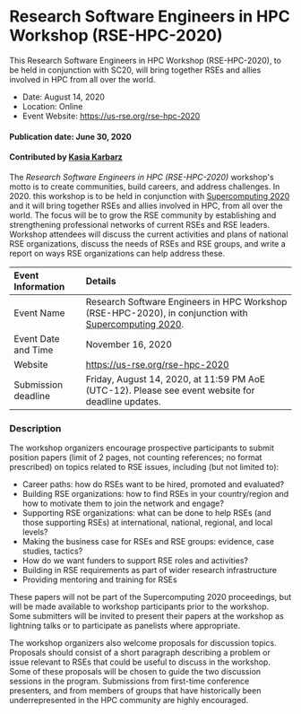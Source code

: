 # Research Software Engineers in HPC Workshop (RSE-HPC-2020)

<!-- deck start -->
This Research Software Engineers in HPC Workshop (RSE-HPC-2020), to be held in conjunction with SC20, will bring together RSEs and allies involved in HPC from all over the world.
<!-- deck end -->

- Date: August 14, 2020
- Location: Online
- Event Website: https://us-rse.org/rse-hpc-2020

#### Publication date: June 30, 2020
#### Contributed by [Kasia Karbarz](https://github.com/karbarz "Kasia Karbarz GitHub Profile")


The *Research Software Engineers in HPC (RSE-HPC-2020)* workshop's motto is to create communities, build careers, and address challenges. In 2020. this workshop is to be held in conjunction with [Supercomputing 2020](https://sc20.supercomputing.org/) and it will bring together RSEs and allies involved in HPC, from all over the world. The focus will be to grow the RSE community by establishing and strengthening professional networks of current RSEs and RSE leaders. Workshop attendees will discuss the current activities and plans of national RSE organizations, discuss the needs of RSEs and RSE groups, and write a report on ways RSE organizations can help address these.

Event Information | Details
:--- | :---			   
Event Name | Research Software Engineers in HPC Workshop (RSE-HPC-2020), in conjunction with [Supercomputing 2020](https://sc20.supercomputing.org/).
Event Date and Time | November 16, 2020
Website | https://us-rse.org/rse-hpc-2020
Submission deadline |  Friday, August 14, 2020, at 11:59 PM AoE (UTC-12). Please see event website for deadline updates.

### Description
The workshop organizers encourage prospective participants to submit position papers (limit of 2 pages, not counting references; no format prescribed) on topics related to RSE issues, including (but not limited to):

* Career paths: how do RSEs want to be hired, promoted and evaluated?
* Building RSE organizations: how to find RSEs in your country/region and how to motivate them to join the network and engage?
* Supporting RSE organizations: what can be done to help RSEs (and those supporting RSEs) at international, national, regional, and local levels?
* Making the business case for RSEs and RSE groups: evidence, case studies, tactics?
* How do we want funders to support RSE roles and activities?
* Building in RSE requirements as part of wider research infrastructure
* Providing mentoring and training for RSEs

These papers will not be part of the Supercomputing 2020 proceedings, but will be made available to workshop participants prior to the workshop. Some submitters will be invited to present their papers at the workshop as lightning talks or to participate as panelists where appropriate.

The workshop organizers also welcome proposals for discussion topics. Proposals should consist of a short paragraph describing a problem or issue relevant to RSEs that could be useful to discuss in the workshop. Some of these proposals will be chosen to guide the two discussion sessions in the program. Submissions from first-time conference presenters, and from members of groups that have historically been underrepresented in the HPC community are highly encouraged.

<!---
Publish: yes
Categories: skills, collaboration
Topics: personal productivity and sustainability, projects and organizations
Tags: conference
Level: 2
Prerequisites: default
Aggregate: none
--->
